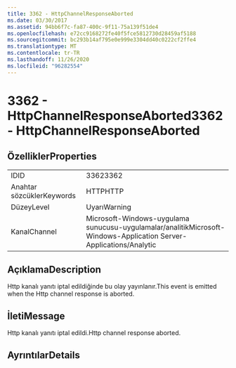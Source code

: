 ```yaml
---
title: 3362 - HttpChannelResponseAborted
ms.date: 03/30/2017
ms.assetid: 94bb6f7c-fa87-400c-9f11-75a139f51de4
ms.openlocfilehash: e72cc9168272fe40f5fce5812730d28459af5188
ms.sourcegitcommit: bc293b14af795e0e999e3304dd40c0222cf2ffe4
ms.translationtype: MT
ms.contentlocale: tr-TR
ms.lasthandoff: 11/26/2020
ms.locfileid: "96282554"
---
```

# <a name="3362---httpchannelresponseaborted"></a><span data-ttu-id="67057-102">3362 - HttpChannelResponseAborted</span><span class="sxs-lookup"><span data-stu-id="67057-102">3362 - HttpChannelResponseAborted</span></span>

## <a name="properties"></a><span data-ttu-id="67057-103">Özellikler</span><span class="sxs-lookup"><span data-stu-id="67057-103">Properties</span></span>  
  
|||  
|-|-|  
|<span data-ttu-id="67057-104">ID</span><span class="sxs-lookup"><span data-stu-id="67057-104">ID</span></span>|<span data-ttu-id="67057-105">3362</span><span class="sxs-lookup"><span data-stu-id="67057-105">3362</span></span>|  
|<span data-ttu-id="67057-106">Anahtar sözcükler</span><span class="sxs-lookup"><span data-stu-id="67057-106">Keywords</span></span>|<span data-ttu-id="67057-107">HTTP</span><span class="sxs-lookup"><span data-stu-id="67057-107">HTTP</span></span>|  
|<span data-ttu-id="67057-108">Düzey</span><span class="sxs-lookup"><span data-stu-id="67057-108">Level</span></span>|<span data-ttu-id="67057-109">Uyarı</span><span class="sxs-lookup"><span data-stu-id="67057-109">Warning</span></span>|  
|<span data-ttu-id="67057-110">Kanal</span><span class="sxs-lookup"><span data-stu-id="67057-110">Channel</span></span>|<span data-ttu-id="67057-111">Microsoft-Windows-uygulama sunucusu-uygulamalar/analitik</span><span class="sxs-lookup"><span data-stu-id="67057-111">Microsoft-Windows-Application Server-Applications/Analytic</span></span>|  
  
## <a name="description"></a><span data-ttu-id="67057-112">Açıklama</span><span class="sxs-lookup"><span data-stu-id="67057-112">Description</span></span>  

 <span data-ttu-id="67057-113">Http kanalı yanıtı iptal edildiğinde bu olay yayınlanır.</span><span class="sxs-lookup"><span data-stu-id="67057-113">This event is emitted when the Http channel response is aborted.</span></span>  
  
## <a name="message"></a><span data-ttu-id="67057-114">İleti</span><span class="sxs-lookup"><span data-stu-id="67057-114">Message</span></span>  

 <span data-ttu-id="67057-115">Http kanalı yanıtı iptal edildi.</span><span class="sxs-lookup"><span data-stu-id="67057-115">Http channel response aborted.</span></span>  
  
## <a name="details"></a><span data-ttu-id="67057-116">Ayrıntılar</span><span class="sxs-lookup"><span data-stu-id="67057-116">Details</span></span>
